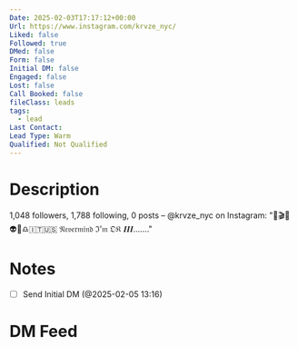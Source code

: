 ```yaml
---
Date: 2025-02-03T17:17:12+00:00
Url: https://www.instagram.com/krvze_nyc/
Liked: false
Followed: true
DMed: false
Form: false
Initial DM: false
Engaged: false
Lost: false
Call Booked: false
fileClass: leads
tags:
  - lead
Last Contact: 
Lead Type: Warm
Qualified: Not Qualified
---
```

# Description
1,048 followers, 1,788 following, 0 posts – @krvze_nyc on Instagram: "📸🎬🎶👽🚀♎️🇮🇹🇺🇸
𝔑𝔢𝔳𝔢𝔯𝔪𝔦𝔫𝔡 ℑ’𝔪 𝔒𝔎 𝑰𝑰𝑰……."
# Notes
- [ ] Send Initial DM (@2025-02-05 13:16)
# DM Feed